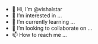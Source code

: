 - 👋 Hi, I’m @vishalstar
- 👀 I’m interested in ...
- 🌱 I’m currently learning ...
- 💞️ I’m looking to collaborate on ...
- 📫 How to reach me ...

<!---
vishalstar/vishalstar is a ✨ special ✨ repository because its `README.md` (this file) appears on your GitHub profile.
You can click the Preview link to take a look at your changes.
--->
